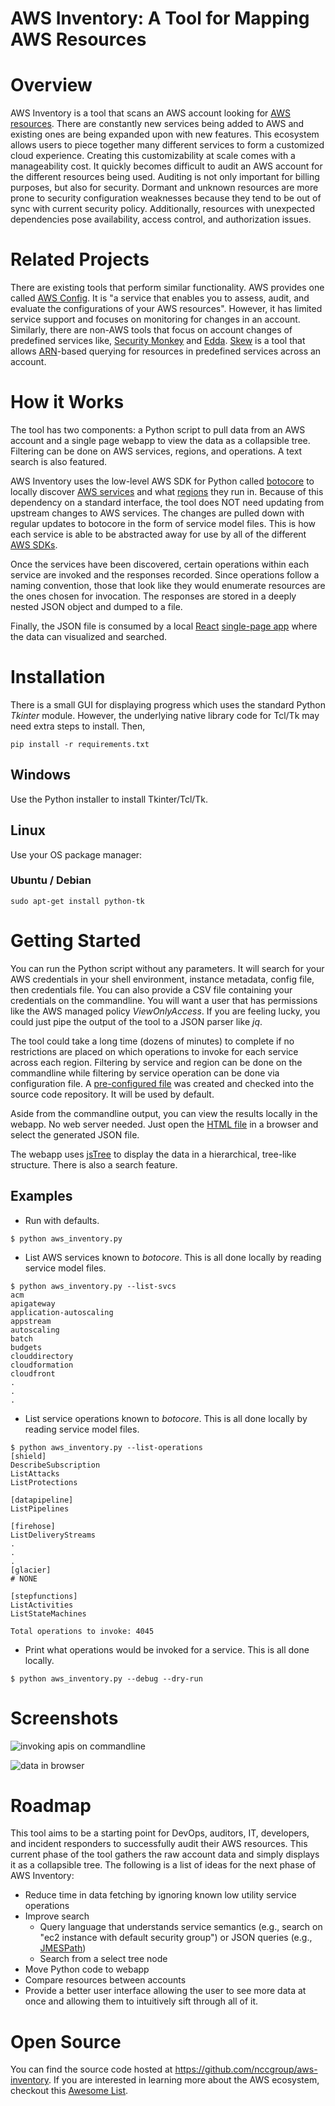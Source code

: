 # AWS Inventory: A Tool for Mapping AWS Resources

# Overview

AWS Inventory is a tool that scans an AWS account looking for [AWS resources](https://docs.aws.amazon.com/general/latest/gr/glos-chap.html#resource). There are constantly new services being added to AWS and existing ones are being expanded upon with new features. This ecosystem allows users to piece together many different services to form a customized cloud experience. Creating this customizability at scale comes with a manageability cost. It quickly becomes difficult to audit an AWS account for the different resources being used. Auditing is not only important for billing purposes, but also for security. Dormant and unknown resources are more prone to security configuration weaknesses because they tend to be out of sync with current security policy. Additionally, resources with unexpected dependencies pose availability, access control, and authorization issues.

# Related Projects

There are existing tools that perform similar functionality. AWS provides one called [AWS Config](https://aws.amazon.com/config/). It is "a service that enables you to assess, audit, and evaluate the configurations of your AWS resources". However, it has limited service support and focuses on monitoring for changes in an account. Similarly, there are non-AWS tools that focus on account changes of predefined services like, [Security Monkey](https://github.com/Netflix/security_monkey) and [Edda](https://github.com/Netflix/edda/). [Skew](https://github.com/scopely-devops/skew) is a tool that allows [ARN](https://docs.aws.amazon.com/general/latest/gr/aws-arns-and-namespaces.html)-based querying for resources in predefined services across an account.

# How it Works

The tool has two components: a Python script to pull data from an AWS account and a single page webapp to view the data as a collapsible tree. Filtering can be done on AWS services, regions, and operations. A text search is also featured.

AWS Inventory uses the low-level AWS SDK for Python called [botocore](https://github.com/boto/botocore) to locally discover [AWS services](https://botocore.readthedocs.io/en/latest/reference/index.html) and what [regions](https://docs.aws.amazon.com/AWSEC2/latest/UserGuide/using-regions-availability-zones.html) they run in. Because of this dependency on a standard interface, the tool does NOT need updating from upstream changes to AWS services. The changes are pulled down with regular updates to botocore in the form of service model files. This is how each service is able to be abstracted away for use by all of the different [AWS SDKs](https://aws.amazon.com/tools/#sdk).

Once the services have been discovered, certain operations within each service are invoked and the responses recorded. Since operations follow a naming convention, those that look like they would enumerate resources are the ones chosen for invocation. The responses are stored in a deeply nested JSON object and dumped to a file.

Finally, the JSON file is consumed by a local [React](https://reactjs.org/) [single-page app](https://en.wikipedia.org/wiki/Single-page_application) where the data can visualized and searched.

# Installation

There is a small GUI for displaying progress which uses the standard Python *Tkinter* module. However, the underlying native library code for Tcl/Tk may need extra steps to install. Then,

`pip install -r requirements.txt`

## Windows

Use the Python installer to install Tkinter/Tcl/Tk.

## Linux

Use your OS package manager:

### Ubuntu / Debian

`sudo apt-get install python-tk`

# Getting Started

You can run the Python script without any parameters. It will search for your AWS credentials in your shell environment, instance metadata, config file, then credentials file. You can also provide a CSV file containing your credentials on the commandline. You will want a user that has permissions like the AWS managed policy *ViewOnlyAccess*. If you are feeling lucky, you could just pipe the output of the tool to a JSON parser like *jq*.

The tool could take a long time (dozens of minutes) to complete if no restrictions are placed on which operations to invoke for each service across each region. Filtering by service and region can be done on the commandline while filtering by service operation can be done via configuration file. A [pre-configured file](https://github.com/nccgroup/aws-inventory/blob/master/operation_blacklist.conf) was created and checked into the source code repository. It will be used by default.

Aside from the commandline output, you can view the results locally in the webapp. No web server needed. Just open the [HTML file](https://github.com/nccgroup/aws-inventory/blob/master/gui/dist/index.html) in a browser and select the generated JSON file.

The webapp uses [jsTree](https://www.jstree.com/) to display the data in a hierarchical, tree-like structure. There is also a search feature.

## Examples

- Run with defaults.

`$ python aws_inventory.py`

- List AWS services known to *botocore*. This is all done locally by reading service model files.

```
$ python aws_inventory.py --list-svcs
acm
apigateway
application-autoscaling
appstream
autoscaling
batch
budgets
clouddirectory
cloudformation
cloudfront
.
.
.
```

- List service operations known to *botocore*. This is all done locally by reading service model files.

```
$ python aws_inventory.py --list-operations
[shield]
DescribeSubscription
ListAttacks
ListProtections

[datapipeline]
ListPipelines

[firehose]
ListDeliveryStreams
.
.
.
[glacier]
# NONE

[stepfunctions]
ListActivities
ListStateMachines

Total operations to invoke: 4045
```

- Print what operations would be invoked for a service. This is all done locally.

`$ python aws_inventory.py --debug --dry-run`

# Screenshots

![invoking apis on commandline](screenshots/invoking%20apis%20on%20commandline.png)



![data in browser](screenshots/data%20in%20browser.png)

# Roadmap

This tool aims to be a starting point for DevOps, auditors, IT, developers, and incident responders to successfully audit their AWS resources. This current phase of the tool gathers the raw account data and simply displays it as a collapsible tree. The following is a list of ideas for the next phase of AWS Inventory:

* Reduce time in data fetching by ignoring known low utility service operations
* Improve search
  * Query language that understands service semantics (e.g., search on "ec2 instance with default security group") or JSON queries (e.g., [JMESPath](http://jmespath.org/))
  * Search from a select tree node
* Move Python code to webapp
* Compare resources between accounts
* Provide a better user interface allowing the user to see more data at once and allowing them to intuitively sift through all of it.

# Open Source

You can find the source code hosted at https://github.com/nccgroup/aws-inventory. If you are interested in learning more about the AWS ecosystem, checkout this [Awesome List](https://github.com/donnemartin/awesome-aws).
